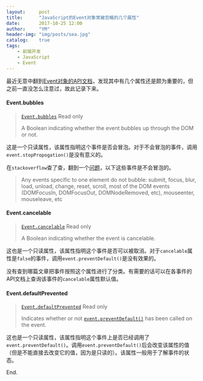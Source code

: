 ```yaml
---
layout:     post
title:      "JavaScript的Event对象常被忽略的几个属性"
date:       2017-10-25 12:00
author:     "YM"
header-img: "img/posts/sea.jpg"
catalog:    true
tags:
    - 前端开发
    - JavaScript
    - Event
---
```

最近无意中翻到[Event对象的API文档](https://developer.mozilla.org/en-US/docs/Web/API/Event)，发现其中有几个属性还是颇为重要的，但之前一直没怎么注意过，故此记录下来。

#### Event.bubbles

> [`Event.bubbles`](https://developer.mozilla.org/en-US/docs/Web/API/Event/bubbles) Read only
>
> A Boolean indicating whether the event bubbles up through the DOM or not.

这是一个只读属性，该属性指明这个事件是否会冒泡。对于不会冒泡的事件，调用`event.stopPropogation()`是没有意义的。

在`stackoverflow`查了查，翻到一个[问题](https://stackoverflow.com/questions/5574207/html-dom-which-events-do-not-bubble)，以下这些事件是不会冒泡的。

> Any events specific to one element do not bubble: submit, focus, blur, load, unload, change, reset, scroll, most of the DOM events (DOMFocusIn, DOMFocusOut, DOMNodeRemoved, etc), mouseenter, mouseleave, etc

####  Event.cancelable

> [`Event.cancelable`](https://developer.mozilla.org/en-US/docs/Web/API/Event/cancelable) Read only
>
> A Boolean indicating whether the event is cancelable.

这也是一个只读属性，该属性指明这个事件是否可以被取消。对于`cancelable`属性是`false`的事件，调用`event.preventDefault()`是没有效果的。

没有查到哪篇文章把事件按照这个属性进行了分类。有需要的话可以在各事件的API文档上查询该事件的`cancelable`属性默认值。

#### Event.defaultPrevented

> [`Event.defaultPrevented`](https://developer.mozilla.org/en-US/docs/Web/API/Event/defaultPrevented) Read only
>
> Indicates whether or not [`event.preventDefault()`](https://developer.mozilla.org/en-US/docs/Web/API/Event/preventDefault) has been called on the event.

这也是一个只读属性，该属性指明这个事件上是否已经调用了`event.preventDefault()`。调用`event.preventDefault()`后会改变该属性的值（但是不能直接去改变它的值，因为是只读的）。该属性一般用于了解事件的状态。

End.